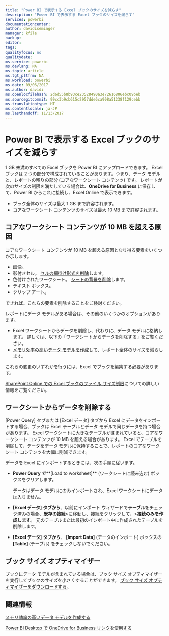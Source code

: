 ```yaml
---
title: "Power BI で表示する Excel ブックのサイズを減らす"
description: "Power BI で表示する Excel ブックのサイズを減らす"
services: powerbi
documentationcenter: 
author: davidiseminger
manager: kfile
backup: 
editor: 
tags: 
qualityfocus: no
qualitydate: 
ms.service: powerbi
ms.devlang: NA
ms.topic: article
ms.tgt_pltfrm: NA
ms.workload: powerbi
ms.date: 09/06/2017
ms.author: davidi
ms.openlocfilehash: 2d6d55b8b93ce23528490a3e72616806ebc09beb
ms.sourcegitcommit: 99cc3b9cb615c2957dde6ca908a51238f129cebb
ms.translationtype: HT
ms.contentlocale: ja-JP
ms.lasthandoff: 11/13/2017
---
```

# <a name="reduce-the-size-of-an-excel-workbook-to-view-it-in-power-bi"></a>Power BI で表示する Excel ブックのサイズを減らす
1 GB 未満のすべての Excel ブックを Power BI にアップロードできます。 Excel ブックは 2 つの部分で構成されていることがあります。つまり、データ モデルと、レポートの残りの部分 (コアなワークシート コンテンツ) です。 レポートが次のサイズの制限を満たしている場合は、**OneDrive for Business** に保存して、Power BI からこれに接続し、Excel Online で表示できます。

* ブック全体のサイズは最大 1 GB まで許容されます。
* コアなワークシート コンテンツのサイズは最大 10 MB まで許容されます。

## <a name="what-makes-core-worksheet-contents-larger-than-10-mb"></a>コアなワークシート コンテンツが 10 MB を超える原因
コアなワークシート コンテンツが 10 MB を超える原因となり得る要素をいくつか示します。

* 画像。
* 影付きセル。 [セルの網掛け形式を削除](https://support.office.com/article/Add-or-change-the-background-color-of-cells-ac10f131-b847-428f-b656-d65375fb815e)します。
* 色付けされたワークシート。 [シートの背景を削除](https://support.office.com/en-US/article/add-or-remove-a-sheet-background-3577a762-8450-4556-96a2-cc265abc00a8)します。
* テキスト ボックス。
* クリップ アート。

できれば、これらの要素を削除することをご検討ください。 

レポートにデータ モデルがある場合は、その他のいくつかのオプションがあります。 

* Excel ワークシートからデータを削除し、代わりに、データ モデルに格納します。 詳しくは、以下の「ワークシートからデータを削除する」をご覧ください。 
* [メモリ効率の高いデータ モデルを作成](https://support.office.com/article/Create-a-memory-efficient-Data-Model-using-Excel-2013-and-the-Power-Pivot-add-in-951c73a9-21c4-46ab-9f5e-14a2833b6a70)して、レポート全体のサイズを減らします。

これらの変更のいずれかを行うには、Excel でブックを編集する必要があります。

[SharePoint Online での Excel ブックのファイル サイズ制限](https://support.office.com/article/File-size-limits-for-workbooks-in-SharePoint-Online-9e5bc6f8-018f-415a-b890-5452687b325e)についての詳しい情報をご覧ください。

## <a name="remove-data-from-worksheets"></a>ワークシートからデータを削除する
[Power Query] タブまたは [Excel データ] タブから Excel にデータをインポートする場合、ブックは Excel テーブルとデータ モデルで同じデータを持つ場合があります。 Excel ワークシートに大きなテーブルが含まれていると、コアなワークシート コンテンツが 10 MB を超える場合があります。 Excel でテーブルを削除して、データをデータ モデルに保持することで、レポートのコアなワークシート コンテンツを大幅に削減できます。 

データを Excel にインポートするときには、次の手順に従います。

* **Power Query で****[Load to worksheet]** (ワークシートに読み込む) ボックスをクリアします。
  
  データはデータ モデルにのみインポートされ、Excel ワークシートにデータは入りません。
* **[Excel データ] タブから**、以前にインポート ウィザードで**テーブル**をチェック済みの場合、**既存の接続**\>に移動し、接続をクリックして、\>**接続のみを作成します**。 元のテーブルまたは最初のインポート中に作成されたテーブルを削除します。
* **[Excel データ] タブから**、 **[Import Data]** (データのインポート) ボックスの **[Table]** (テーブル) をチェックしないでください。

## <a name="workbook-size-optimizer"></a>ブック サイズ オプティマイザー
ブックにデータ モデルが含まれている場合は、ブック サイズ オプティマイザーを実行してブックのサイズを小さくすることができます。 [ブック サイズ オプティマイザーをダウンロードする](https://www.microsoft.com/en-us/download/details.aspx?id=38793)。

## <a name="related-info"></a>関連情報
[メモリ効率の高いデータ モデルを作成する](https://support.office.com/article/Create-a-memory-efficient-Data-Model-using-Excel-2013-and-the-Power-Pivot-add-in-951c73a9-21c4-46ab-9f5e-14a2833b6a70)

[Power BI Desktop で OneDrive for Business リンクを使用する](desktop-use-onedrive-business-links.md)

